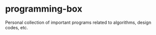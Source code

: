 # programming-box
Personal collection of important programs related to algorithms, design codes, etc.
